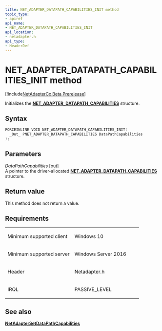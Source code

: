 ```yaml
---
title: NET_ADAPTER_DATAPATH_CAPABILITIES_INIT method
topic_type:
- apiref
api_name:
- NET_ADAPTER_DATAPATH_CAPABILITIES_INIT
api_location:
- netadapter.h
api_type:
- HeaderDef
---
```


# NET_ADAPTER_DATAPATH_CAPABILITIES_INIT method


[!include[NetAdapterCx Beta Prerelease](../netcx-beta-prerelease.md)]

Initializes the [**NET_ADAPTER_DATAPATH_CAPABILITIES**](net-adapter-datapath-capabilities.md) structure.

Syntax
------

```cpp
FORCEINLINE VOID NET_ADAPTER_DATAPATH_CAPABILITIES_INIT(
  _Out_ PNET_ADAPTER_DATAPATH_CAPABILITIES DataPathCapabilities
);
```

Parameters
----------

*DataPathCapabilities* [out]  
A pointer to the driver-allocated [**NET_ADAPTER_DATAPATH_CAPABILITIES**](net-adapter-datapath-capabilities.md) structure.

Return value
------------

This method does not return a value.

Requirements
------------

<table>
<colgroup>
<col width="50%" />
<col width="50%" />
</colgroup>
<tbody>
<tr class="odd">
<td align="left"><p>Minimum supported client</p></td>
<td align="left"><p>Windows 10</p></td>
</tr>
<tr class="even">
<td align="left"><p>Minimum supported server</p></td>
<td align="left"><p>Windows Server 2016</p></td>
</tr>
<tr class="odd">
<td align="left"><p>Header</p></td>
<td align="left">Netadapter.h</td>
</tr>
<tr class="even">
<td align="left"><p>IRQL</p></td>
<td align="left"><p>PASSIVE_LEVEL</p></td>
</tr>
</tbody>
</table>

## See also


[**NetAdapterSetDataPathCapabilities**](netadaptersetdatapathcapabilities.md)

 

 






